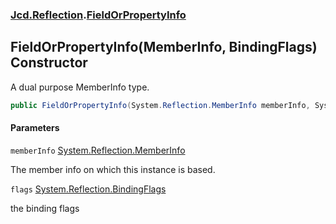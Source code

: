 ### [Jcd.Reflection](Jcd.Reflection.md 'Jcd.Reflection').[FieldOrPropertyInfo](Jcd.Reflection.FieldOrPropertyInfo.md 'Jcd.Reflection.FieldOrPropertyInfo')

## FieldOrPropertyInfo(MemberInfo, BindingFlags) Constructor

A dual purpose MemberInfo type.

```csharp
public FieldOrPropertyInfo(System.Reflection.MemberInfo memberInfo, System.Reflection.BindingFlags flags);
```

#### Parameters

<a name='Jcd.Reflection.FieldOrPropertyInfo.FieldOrPropertyInfo(System.Reflection.MemberInfo,System.Reflection.BindingFlags).memberInfo'></a>

`memberInfo` [System.Reflection.MemberInfo](https://docs.microsoft.com/en-us/dotnet/api/System.Reflection.MemberInfo 'System.Reflection.MemberInfo')

The member info on which this instance is based.

<a name='Jcd.Reflection.FieldOrPropertyInfo.FieldOrPropertyInfo(System.Reflection.MemberInfo,System.Reflection.BindingFlags).flags'></a>

`flags` [System.Reflection.BindingFlags](https://docs.microsoft.com/en-us/dotnet/api/System.Reflection.BindingFlags 'System.Reflection.BindingFlags')

the binding flags